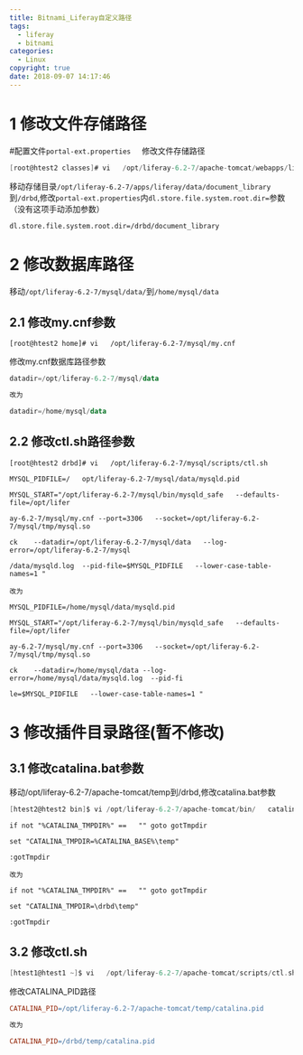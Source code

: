 ```yaml
---
title: Bitnami_Liferay自定义路径
tags:
  - liferay
  - bitnami
categories:
  - Linux
copyright: true
date: 2018-09-07 14:17:46
---
```


# 1 修改文件存储路径
<!--more-->
#配置文件`portal-ext.properties`     修改文件存储路径

``` gradle
[root@htest2 classes]# vi   /opt/liferay-6.2-7/apache-tomcat/webapps/liferay/WEB-INF/classes/portal-ext.properties
```

移动存储目录`/opt/liferay-6.2-7/apps/liferay/data/document_library`到`/drbd`,修改`portal-ext.properties`内`dl.store.file.system.root.dir=`参数（没有这项手动添加参数）

``` stylus
dl.store.file.system.root.dir=/drbd/document_library
```

# 2 修改数据库路径

移动`/opt/liferay-6.2-7/mysql/data/`到`/home/mysql/data`

## 2.1 修改my.cnf参数

``` vim
[root@htest2 home]# vi   /opt/liferay-6.2-7/mysql/my.cnf
```

 修改my.cnf数据库路径参数

``` haskell
datadir=/opt/liferay-6.2-7/mysql/data

改为

datadir=/home/mysql/data
```



## 2.2 修改ctl.sh路径参数

``` vim
[root@htest2 drbd]# vi   /opt/liferay-6.2-7/mysql/scripts/ctl.sh
```



``` vim
MYSQL_PIDFILE=/   opt/liferay-6.2-7/mysql/data/mysqld.pid

MYSQL_START="/opt/liferay-6.2-7/mysql/bin/mysqld_safe   --defaults-file=/opt/lifer

ay-6.2-7/mysql/my.cnf --port=3306   --socket=/opt/liferay-6.2-7/mysql/tmp/mysql.so

ck    --datadir=/opt/liferay-6.2-7/mysql/data   --log-error=/opt/liferay-6.2-7/mysql

/data/mysqld.log  --pid-file=$MYSQL_PIDFILE   --lower-case-table-names=1 "

改为

MYSQL_PIDFILE=/home/mysql/data/mysqld.pid

MYSQL_START="/opt/liferay-6.2-7/mysql/bin/mysqld_safe   --defaults-file=/opt/lifer

ay-6.2-7/mysql/my.cnf --port=3306   --socket=/opt/liferay-6.2-7/mysql/tmp/mysql.so

ck    --datadir=/home/mysql/data --log-error=/home/mysql/data/mysqld.log  --pid-fi

le=$MYSQL_PIDFILE   --lower-case-table-names=1 "
```

# 3 修改插件目录路径(暂不修改)

## 3.1 修改catalina.bat参数

移动/opt/liferay-6.2-7/apache-tomcat/temp到/drbd,修改catalina.bat参数

``` groovy
[htest2@htest2 bin]$ vi /opt/liferay-6.2-7/apache-tomcat/bin/   catalina.bat
```



``` vbscript
if not "%CATALINA_TMPDIR%" ==   "" goto gotTmpdir

set "CATALINA_TMPDIR=%CATALINA_BASE%\temp"

:gotTmpdir

改为

if not "%CATALINA_TMPDIR%" ==   "" goto gotTmpdir

set "CATALINA_TMPDIR=\drbd\temp"

:gotTmpdir
```

## 3.2 修改ctl.sh

``` groovy
[htest1@htest1 ~]$ vi   /opt/liferay-6.2-7/apache-tomcat/scripts/ctl.sh
```

修改CATALINA_PID路径

``` makefile
CATALINA_PID=/opt/liferay-6.2-7/apache-tomcat/temp/catalina.pid

改为

CATALINA_PID=/drbd/temp/catalina.pid
```



